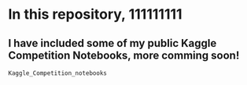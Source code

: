 # In this repository, 111111111
## I have included some of my public Kaggle Competition Notebooks, more comming soon!
```
Kaggle_Competition_notebooks
```
